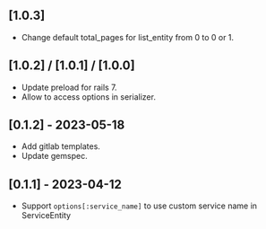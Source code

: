 ## [1.0.3]
- Change default total_pages for list_entity from 0 to 0 or 1.
## [1.0.2] / [1.0.1] / [1.0.0]
- Update preload for rails 7.
- Allow to access options in serializer.
## [0.1.2] - 2023-05-18
- Add gitlab templates.
- Update gemspec.
## [0.1.1] - 2023-04-12
- Support `options[:service_name]` to use custom service name in ServiceEntity
